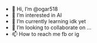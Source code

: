 - 👋 Hi, I’m @ogar518
- 👀 I’m interested in AI
- 🌱 I’m currently learning idk yet
- 💞️ I’m looking to collaborate on ...
- 📫 How to reach me fb or ig

<!---
ogar518/ogar518 is a ✨ special ✨ repository because its `README.md` (this file) appears on your GitHub profile.
You can click the Preview link to take a look at your changes.
--->
